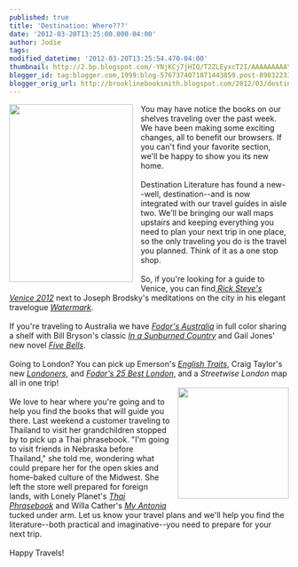 ```yaml
---
published: true
title: 'Destination: Where???'
date: '2012-03-20T13:25:00.000-04:00'
author: Jodie
tags: 
modified_datetime: '2012-03-20T13:25:54.470-04:00'
thumbnail: http://2.bp.blogspot.com/-YNjKCj7jHIQ/T2ZLEyxcT2I/AAAAAAAAAY0/4AgTm3cuNtg/s72-c/Obsession-453x650.jpg
blogger_id: tag:blogger.com,1999:blog-5767374071871443859.post-8903223110849016095
blogger_orig_url: http://brooklinebooksmith.blogspot.com/2012/03/destination-where.html
---
```


<div class="separator" style="clear: both; text-align: center;"><a href="http://2.bp.blogspot.com/-YNjKCj7jHIQ/T2ZLEyxcT2I/AAAAAAAAAY0/4AgTm3cuNtg/s1600/Obsession-453x650.jpg" imageanchor="1" style="clear: left; float: left; margin-bottom: 1em; margin-right: 1em;"><img border="0" height="320" src="http://2.bp.blogspot.com/-YNjKCj7jHIQ/T2ZLEyxcT2I/AAAAAAAAAY0/4AgTm3cuNtg/s320/Obsession-453x650.jpg" width="223" /></a></div>You may have notice the books on our shelves traveling over the past week. We have been making some exciting changes, all to benefit our browsers. If you can't find your favorite section, we'll be happy to show you its new home.<br /><br />Destination Literature has found a new--well, destination--and is now integrated with our travel guides in aisle two. We'll be&nbsp;bringing our wall maps upstairs&nbsp;and keeping everything you need to plan your next trip in one place, so the only traveling you do is the travel you planned. Think of it as a one stop shop. <br /><br />So, if&nbsp;you're looking for a guide to Venice, you can find<a href="http://www.brooklinebooksmith-shop.com/book/9781612380179"> <em>Rick Steve's Venice 2012</em></a> next to Joseph Brodsky's meditations on the city in his elegant travelogue&nbsp;<em><a href="http://www.brooklinebooksmith-shop.com/book/9780374523824">Watermark</a></em>.<br /><br />If you're traveling to Australia we have&nbsp;<em><a href="http://www.brooklinebooksmith-shop.com/book/9780307928443">Fodor's Australia</a></em> in full color sharing a shelf with Bill Bryson's classic&nbsp;<em><a href="http://www.brooklinebooksmith-shop.com/book/9780767903868">In a Sunburned Country</a></em> and&nbsp;Gail Jones' new novel <em><a href="http://www.brooklinebooksmith-shop.com/book/9781250003737">Five Bells</a></em>.<br /><br />Going to London? You can pick up Emerson's <em><a href="http://www.brooklinebooksmith-shop.com/book/9781848855885">English Traits</a></em>, Craig Taylor's new <em><a href="http://www.brooklinebooksmith-shop.com/book/9780062005854">Londoners</a></em>, and <em><a href="http://www.brooklinebooksmith-shop.com/book/9780307928092">Fodor's 25 Best London</a></em>, and a&nbsp;<em>Streetwise London</em> map all in one trip!<br /><a href="http://1.bp.blogspot.com/-xU6BAhFcXM0/T2ZLLB5EsuI/AAAAAAAAAY8/SH4lTKK0aIU/s1600/Lonely+Planet+Guide.jpg" imageanchor="1" style="clear: right; float: right; margin-bottom: 1em; margin-left: 1em;"><img border="0" height="200" src="http://1.bp.blogspot.com/-xU6BAhFcXM0/T2ZLLB5EsuI/AAAAAAAAAY8/SH4lTKK0aIU/s200/Lonely+Planet+Guide.jpg" width="200" /></a><br />We love to hear where you're going and to help you find the books that will guide you there. Last weekend a customer traveling to Thailand to visit her grandchildren stopped by to&nbsp;pick up a Thai phrasebook. "I'm going to visit friends in Nebraska before Thailand," she told me, wondering what could prepare her for the open skies and home-baked culture of the Midwest. She left the store well prepared for&nbsp;foreign lands,&nbsp;with Lonely Planet's <em><a href="http://www.brooklinebooksmith-shop.com/book/9781740597340">Thai Phrasebook</a></em> and Willa Cather's <em><a href="http://www.brooklinebooksmith-shop.com/book/9780395755143">My Antonia</a></em> tucked under arm. Let us know your travel plans and we'll help you find the literature--both practical and imaginative--you need to prepare for your next trip. <br /><br />Happy Travels!<br /><div class="separator" style="clear: both; text-align: center;"></div>